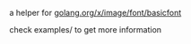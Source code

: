 a helper for [golang.org/x/image/font/basicfont](https://pkg.go.dev/golang.org/x/image/font/basicfont)

check examples/ to get more information